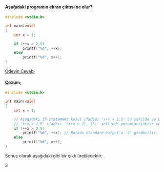 #### Aşağıdaki programın ekran çıktısı ne olur?

```C
#include <stdio.h>

int main(void)
{
	int x = 1;

	if (++x > 2,5)
		printf("%d", ++x);
	else
		printf("%d", x++);
}
```

[Ödevin Cevabı](https://youtu.be/8bQH0DaVX14)



#### Çözüm;


```C
#include <stdio.h>

int main(void)
{
	int x = 1;

    // Aşağıdaki if-statament koşul ifadesi '++x > 2,5' bu şekilde ve burada yazılmak istenen ifade '++x > 2.5' şeklinde olmalıydı yani hata yapılmış.
    // '++x > 2,5' ifadesi '(++x > 2), (5)' şeklinde yorumlanacaktır ve ',' operatörünün değeri sağ operanttır ve burada 'non-zero' değeri alacağı için her zaman '1(true)' değerini alır.
	if (++x > 2,5)
		printf("%d", ++x); // Burada standard-output'a '3' gönderilir.
	else
		printf("%d", x++);
}
```

Sonuç olarak aşağıdaki gibi bir çıktı üretilecektir;

3

